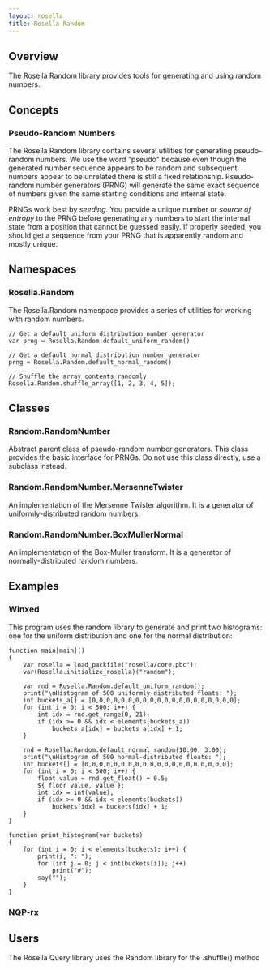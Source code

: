 ```yaml
---
layout: rosella
title: Rosella Random
---
```


## Overview

The Rosella Random library provides tools for generating and using random
numbers.

## Concepts

### Pseudo-Random Numbers

The Rosella Random library contains several utilities for generating
pseudo-random numbers. We use the word "pseudo" because even though the
generated number sequence appears to be random and subsequent numbers appear to
be unrelated there is still a fixed relationship. Pseudo-random number
generators (PRNG) will generate the same exact sequence of numbers given the
same starting conditions and internal state.

PRNGs work best by *seeding*. You provide a unique number or *source of entropy*
to the PRNG before generating any numbers to start the internal state from a
position that cannot be guessed easily. If properly seeded, you should get a
sequence from your PRNG that is apparently random and mostly unique.

## Namespaces

### Rosella.Random

The Rosella.Random namespace provides a series of utilities for working with
random numbers.

    // Get a default uniform distribution number generator
    var prng = Rosella.Random.default_uniform_random()

    // Get a default normal distribution number generator
    prng = Rosella.Random.default_normal_random()

    // Shuffle the array contents randomly
    Rosella.Random.shuffle_array([1, 2, 3, 4, 5]);

## Classes

### Random.RandomNumber

Abstract parent class of pseudo-random number generators. This class provides
the basic interface for PRNGs. Do not use this class directly, use a subclass
instead.

### Random.RandomNumber.MersenneTwister

An implementation of the Mersenne Twister algorithm. It is a generator of
uniformly-distributed random numbers.

### Random.RandomNumber.BoxMullerNormal

An implementation of the Box-Muller transform. It is a generator of
normally-distributed random numbers.

## Examples

### Winxed

This program uses the random library to generate and print two histograms: one
for the uniform distribution and one for the normal distribution:

    function main[main]()
    {
        var rosella = load_packfile("rosella/core.pbc");
        var(Rosella.initialize_rosella)("random");

        var rnd = Rosella.Random.default_uniform_random();
        print("\nHistogram of 500 uniformly-distributed floats: ");
        int buckets_a[] = [0,0,0,0,0,0,0,0,0,0,0,0,0,0,0,0,0,0,0,0];
        for (int i = 0; i < 500; i++) {
            int idx = rnd.get_range(0, 21);
            if (idx >= 0 && idx < elements(buckets_a))
                buckets_a[idx] = buckets_a[idx] + 1;
        }

        rnd = Rosella.Random.default_normal_random(10.00, 3.00);
        print("\nHistogram of 500 normal-distributed floats: ");
        int buckets[] = [0,0,0,0,0,0,0,0,0,0,0,0,0,0,0,0,0,0,0,0];
        for (int i = 0; i < 500; i++) {
            float value = rnd.get_float() + 0.5;
            ${ floor value, value };
            int idx = int(value);
            if (idx >= 0 && idx < elements(buckets))
                buckets[idx] = buckets[idx] + 1;
        }
    }

    function print_histogram(var buckets)
    {
        for (int i = 0; i < elements(buckets); i++) {
            print(i, ": ");
            for (int j = 0; j < int(buckets[i]); j++)
                print("#");
            say("");
        }
    }

### NQP-rx

## Users

The Rosella Query library uses the Random library for the .shuffle() method
